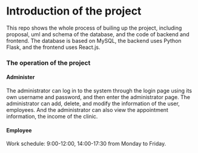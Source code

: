 # Introduction of the project
This repo shows the whole process of builing up the project, including proposal, uml and schema of the database, and the code of backend and frontend.
The database is based on MySQL, the backend uses Python Flask, and the frontend uses React.js.


### The operation of the project
#### Administer
The administrator can log in to the system through the login page using its own username and password, and then enter the administrator page. The administrator can add, delete, and modify the information of the user, employees. And the administrator can also view the appointment information, the income of the clinic.

#### Employee
Work schedule: 9:00-12:00, 14:00-17:30 from Monday to Friday.